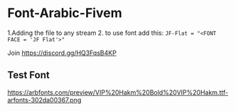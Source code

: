 # Font-Arabic-Fivem
1.Adding the file to any stream
2. to use font add this:
`JF-Flat = "<FONT FACE = 'JF Flat'>"`

Join https://discord.gg/HQ3FqsB4KP

## Test Font ##
https://arbfonts.com/preview/VIP%20Hakm%20Bold%20VIP%20Hakm.ttf-arfonts-302da00367.png
